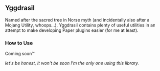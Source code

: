 ## Yggdrasil

Named after the sacred tree in Norse myth (and incidentally also after a Mojang Utility, whoops...), Yggdrasil contains
plenty of useful utilities in an attempt to make developing Paper plugins easier (for me at least).

### How to Use

Coming soon:tm:

*let's be honest, it won't be soon I'm the only one using this library.*
